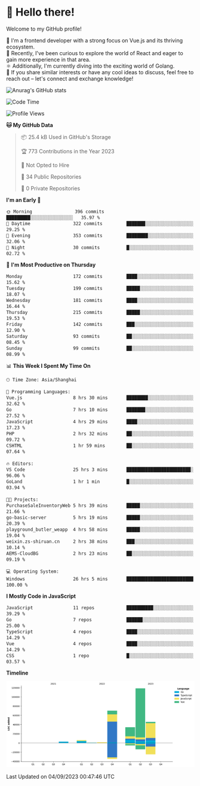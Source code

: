 # 👋 Hello there!

Welcome to my GitHub profile!

🤑 I'm a frontend developer with a strong focus on Vue.js and its thriving ecosystem.    
🌱 Recently, I've been curious to explore the world of React and eager to gain more experience in that area.   
⚛️ Additionally, I'm currently diving into the exciting world of Golang.   
🚀 If you share similar interests or have any cool ideas to discuss, feel free to reach out – let's connect and exchange knowledge!    

![Anurag's GitHub stats](https://github-readme-stats.vercel.app/api?username=huangyul&show_icons=true&&title_color=fff&icon_color=79ff97&text_color=9f9f9f&bg_color=151515&count_private=true)

<!--START_SECTION:waka-->
![Code Time](http://img.shields.io/badge/Code%20Time-426%20hrs%2044%20mins-blue)

![Profile Views](http://img.shields.io/badge/Profile%20Views-0-blue)

**🐱 My GitHub Data** 

> 📦 25.4 kB Used in GitHub's Storage 
 > 
> 🏆 773 Contributions in the Year 2023
 > 
> 🚫 Not Opted to Hire
 > 
> 📜 34 Public Repositories 
 > 
> 🔑 0 Private Repositories 
 > 
**I'm an Early 🐤** 

```text
🌞 Morning                396 commits         █████████░░░░░░░░░░░░░░░░   35.97 % 
🌆 Daytime                322 commits         ███████░░░░░░░░░░░░░░░░░░   29.25 % 
🌃 Evening                353 commits         ████████░░░░░░░░░░░░░░░░░   32.06 % 
🌙 Night                  30 commits          █░░░░░░░░░░░░░░░░░░░░░░░░   02.72 % 
```
📅 **I'm Most Productive on Thursday** 

```text
Monday                   172 commits         ████░░░░░░░░░░░░░░░░░░░░░   15.62 % 
Tuesday                  199 commits         █████░░░░░░░░░░░░░░░░░░░░   18.07 % 
Wednesday                181 commits         ████░░░░░░░░░░░░░░░░░░░░░   16.44 % 
Thursday                 215 commits         █████░░░░░░░░░░░░░░░░░░░░   19.53 % 
Friday                   142 commits         ███░░░░░░░░░░░░░░░░░░░░░░   12.90 % 
Saturday                 93 commits          ██░░░░░░░░░░░░░░░░░░░░░░░   08.45 % 
Sunday                   99 commits          ██░░░░░░░░░░░░░░░░░░░░░░░   08.99 % 
```


📊 **This Week I Spent My Time On** 

```text
🕑︎ Time Zone: Asia/Shanghai

💬 Programming Languages: 
Vue.js                   8 hrs 30 mins       ████████░░░░░░░░░░░░░░░░░   32.62 % 
Go                       7 hrs 10 mins       ███████░░░░░░░░░░░░░░░░░░   27.52 % 
JavaScript               4 hrs 29 mins       ████░░░░░░░░░░░░░░░░░░░░░   17.23 % 
PHP                      2 hrs 32 mins       ██░░░░░░░░░░░░░░░░░░░░░░░   09.72 % 
CSHTML                   1 hr 59 mins        ██░░░░░░░░░░░░░░░░░░░░░░░   07.64 % 

🔥 Editors: 
VS Code                  25 hrs 3 mins       ████████████████████████░   96.06 % 
GoLand                   1 hr 1 min          █░░░░░░░░░░░░░░░░░░░░░░░░   03.94 % 

🐱‍💻 Projects: 
PurchaseSaleInventoryWeb 5 hrs 39 mins       █████░░░░░░░░░░░░░░░░░░░░   21.66 % 
go-basic-server          5 hrs 19 mins       █████░░░░░░░░░░░░░░░░░░░░   20.39 % 
playground_butler_weapp  4 hrs 58 mins       █████░░░░░░░░░░░░░░░░░░░░   19.04 % 
weixin.zs-shiruan.cn     2 hrs 38 mins       ███░░░░░░░░░░░░░░░░░░░░░░   10.14 % 
AEMS-CloudBG             2 hrs 23 mins       ██░░░░░░░░░░░░░░░░░░░░░░░   09.19 % 

💻 Operating System: 
Windows                  26 hrs 5 mins       █████████████████████████   100.00 % 
```

**I Mostly Code in JavaScript** 

```text
JavaScript               11 repos            ██████████░░░░░░░░░░░░░░░   39.29 % 
Go                       7 repos             ██████░░░░░░░░░░░░░░░░░░░   25.00 % 
TypeScript               4 repos             ████░░░░░░░░░░░░░░░░░░░░░   14.29 % 
Vue                      4 repos             ████░░░░░░░░░░░░░░░░░░░░░   14.29 % 
CSS                      1 repo              █░░░░░░░░░░░░░░░░░░░░░░░░   03.57 % 
```



**Timeline**

![Lines of Code chart](https://raw.githubusercontent.com/huangyul/huangyul/main/assets/bar_graph.png)


 Last Updated on 04/09/2023 00:47:46 UTC
<!--END_SECTION:waka-->
